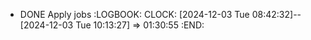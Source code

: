 - DONE Apply jobs
  :LOGBOOK:
  CLOCK: [2024-12-03 Tue 08:42:32]--[2024-12-03 Tue 10:13:27] =>  01:30:55
  :END: